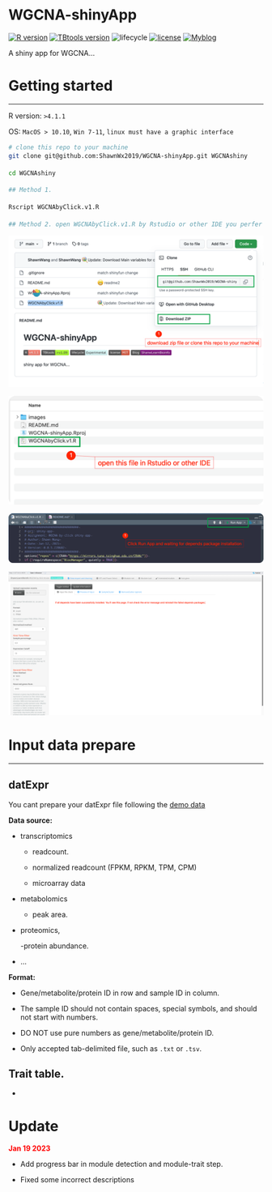 # WGCNA-shinyApp

[![R version](https://img.shields.io/badge/R-v4.1.1-salmon)](https://www.r-project.org) [![TBtools version](https://img.shields.io/badge/TBtools-%3Ev1.09-greenyellow)](https://www.yuque.com/cjchen/hirv8i/fzc4g9) ![lifecycle](https://img.shields.io/badge/lifecycle-Experimental-lightcyan) [![license](https://img.shields.io/badge/license-MIT-red)](https://opensource.org/licenses/MIT) [![Myblog](https://img.shields.io/badge/Blog-ShanwLearnBioinfo-purple)](http://www.shawnlearnbioinfo.top/)

A shiny app for WGCNA...

# Getting started

------------------------------------------------------------------------

R version: `>4.1.1`

OS: `MacOS > 10.10`, `Win 7-11`, `linux must have a graphic interface`

``` bash
# clone this repo to your machine
git clone git@github.com:ShawnWx2019/WGCNA-shinyApp.git WGCNAshiny

cd WGCNAshiny

## Method 1.

Rscript WGCNAbyClick.v1.R

## Method 2. open WGCNAbyClick.v1.R by Rstudio or other IDE you perfer and run this script.
```

![](images/paste-E878B059.png)

![](images/paste-9FA8BCAD.png)

![](images/paste-F0179D86.png)

![](images/paste-52ABF860.png)

# Input data prepare

------------------------------------------------------------------------

## datExpr

You cant prepare your datExpr file following the [demo data]()

**Data source:**

-   transcriptomics

    -   readcount.

    -   normalized readcount (FPKM, RPKM, TPM, CPM)

    -   microarray data

-   metabolomics

    -   peak area.

-   proteomics,

    -protein abundance.

-   ...

**Format:**

-   Gene/metabolite/protein ID in row and sample ID in column.

-   The sample ID should not contain spaces, special symbols, and should not start with numbers.

-   DO NOT use pure numbers as gene/metabolite/protein ID.

-   Only accepted tab-delimited file, such as `.txt` or `.tsv`.

## Trait table.

-   

# Update

<font color=red>**Jan 19 2023**</font>

-  Add progress bar in module detection and module-trait step.  

-  Fixed some incorrect descriptions